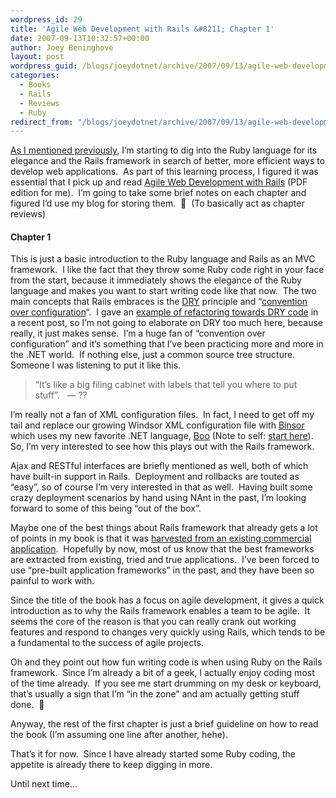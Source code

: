 ```yaml
---
wordpress_id: 29
title: 'Agile Web Development with Rails &#8211; Chapter 1'
date: 2007-09-13T10:32:57+00:00
author: Joey Beninghove
layout: post
wordpress_guid: /blogs/joeydotnet/archive/2007/09/13/agile-web-development-with-rails-chapter-1.aspx
categories:
  - Books
  - Rails
  - Reviews
  - Ruby
redirect_from: "/blogs/joeydotnet/archive/2007/09/13/agile-web-development-with-rails-chapter-1.aspx/"
---
```

[As I mentioned previously](http://joeydotnet.com/blog/archive/2007/09/04/Change-is-in-the-air.aspx), I&#8217;m starting to dig into the Ruby language for its elegance&nbsp;and the Rails framework in search of better, more efficient ways to develop web applications.&nbsp; As part of this learning&nbsp;process, I figured it was essential that I pick up and read&nbsp;[Agile Web Development with Rails](http://pragmaticprogrammer.com/titles/rails/index.html) (PDF edition for me).&nbsp; I&#8217;m going to take some brief notes on each chapter and figured I&#8217;d use my blog for storing them.&nbsp; 🙂&nbsp; (To basically act as chapter reviews)

#### Chapter 1

This is just a basic introduction to the Ruby language and&nbsp;Rails as an MVC framework.&nbsp; I like the fact that they throw some Ruby code right in your face from the start, because it immediately shows the elegance of the Ruby language and makes you want to start writing code like that now.&nbsp; The two main concepts that Rails embraces is the [DRY](http://en.wikipedia.org/wiki/Don't_repeat_yourself) principle and &#8220;[convention over configuration](http://en.wikipedia.org/wiki/Ruby_on_Rails)&#8220;.&nbsp; I gave an [example of refactoring towards DRY code](http://joeydotnet.com/blog/archive/2007/09/06/Refactoring-towards-a-DRY-fluent-interface.aspx) in a recent post, so&nbsp;I&#8217;m not going to&nbsp;elaborate on DRY too much here, because really, it just makes sense.&nbsp; I&#8217;m a huge fan of &#8220;convention over configuration&#8221; and it&#8217;s something that I&#8217;ve been practicing more and more in the .NET world.&nbsp; If nothing else, just a common source tree structure.&nbsp; Someone I was listening to put it like this.&nbsp; 

> &#8220;It&#8217;s like a big&nbsp;filing cabinet with labels that tell you where to put stuff&#8221;.&nbsp;&nbsp; &#8212; ??

I&#8217;m really not a fan of XML configuration files.&nbsp; In fact, I need to get off my tail and replace&nbsp;our growing Windsor XML configuration file with [Binsor](http://www.ayende.com/Blog/archive/7268.aspx) which uses my new favorite .NET language, [Boo](http://boo.codehaus.org)&nbsp;(Note to self: [start here](http://www.opgenorth.net/binsorintro.aspx)).&nbsp; So, I&#8217;m very interested to see how this plays out with the Rails framework.

Ajax and RESTful interfaces are briefly mentioned as well, both of which have built-in support in Rails.&nbsp; Deployment and rollbacks are touted as &#8220;easy&#8221;, so of course I&#8217;m very interested in that as well.&nbsp; Having built some crazy deployment scenarios by hand using NAnt in the past, I&#8217;m looking forward to some of this being &#8220;out of the box&#8221;.

Maybe one of the best things about Rails framework that already gets a lot of points in my book is that it was [harvested from an existing commercial application](http://martinfowler.com/bliki/HarvestedFramework.html).&nbsp; Hopefully by now, most of us know that the best frameworks are extracted from existing, tried and true applications.&nbsp; I&#8217;ve been forced to use &#8220;pre-built application frameworks&#8221; in the past, and they have been so painful to work with.

Since the title of the book has a focus on agile development, it gives a quick introduction as to why the Rails framework enables a team to be agile.&nbsp; It seems the core of the reason is that you can really crank out working features and respond to changes very quickly using Rails, which tends to be a fundamental to the success of agile projects.

Oh and they point out how fun writing code is when using Ruby on the Rails framework.&nbsp; Since I&#8217;m already a bit of a geek, I actually enjoy coding most of the time already.&nbsp; If you see me start drumming on my desk or keyboard, that&#8217;s usually a sign that I&#8217;m &#8220;in the zone&#8221; and am actually&nbsp;getting stuff done.&nbsp; 🙂

Anyway, the rest of the first chapter is just a brief guideline on how to read the book (I&#8217;m assuming one line after another, hehe).

That&#8217;s it for now.&nbsp; Since I have already started some Ruby coding, the appetite is already there to keep digging in more.&nbsp; 

Until next time&#8230;
